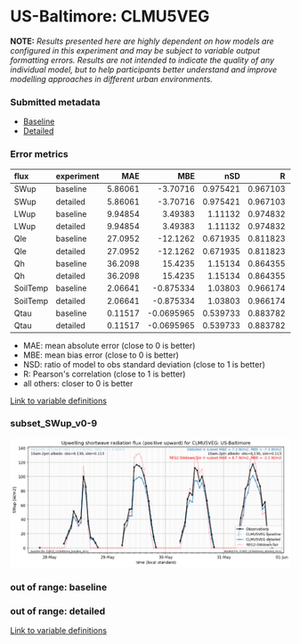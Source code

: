 # US-Baltimore: CLMU5VEG

**NOTE:** *Results presented here are highly dependent on how models are configured in this experiment and may be subject to variable output formatting errors. Results are not intended to indicate the quality of any individual model, but to help participants better understand and improve modelling approaches in different urban environments.*

### Submitted metadata

- [Baseline](CLMU5VEG_US-Baltimore_baseline_attrs.md)
- [Detailed](CLMU5VEG_US-Baltimore_detailed_attrs.md)

### Error metrics

| flux     | experiment   |      MAE |         MBE |      nSD |        R |        5th |      95th |      RMSE |    cRMSE |       AMBE |     1-nSD |       1-R |   nSkewness |   nKurtosis |   Overlap |
|:---------|:-------------|---------:|------------:|---------:|---------:|-----------:|----------:|----------:|---------:|-----------:|----------:|----------:|------------:|------------:|----------:|
| SWup     | baseline     |  5.86061 |  -3.70716   | 0.975421 | 0.967103 |  0.102012  |  7.13483  |  9.30536  | 0.254522 |  3.70716   | 0.0245785 | 0.0328973 |  0.881796   |   3.64893   | 0.06095   |
| SWup     | detailed     |  5.86061 |  -3.70716   | 0.975421 | 0.967103 |  0.102012  |  7.13483  |  9.30536  | 0.254522 |  3.70716   | 0.0245785 | 0.0328973 |  0.881796   |   3.64893   | 0.06095   |
| LWup     | baseline     |  9.94854 |   3.49383   | 1.11132  | 0.974832 |  2.26342   | 27.3995   | 14.8627   | 0.261403 |  3.49383   | 0.111319  | 0.0251679 |  7.24292    |   0.5077    | 0.0743321 |
| LWup     | detailed     |  9.94854 |   3.49383   | 1.11132  | 0.974832 |  2.26342   | 27.3995   | 14.8627   | 0.261403 |  3.49383   | 0.111319  | 0.0251679 |  7.24292    |   0.5077    | 0.0743321 |
| Qle      | baseline     | 27.0952  | -12.1262    | 0.671935 | 0.811823 | 16.0111    | 63.3132   | 45.0947   | 0.600427 | 12.1262    | 0.328066  | 0.188177  |  0.00822896 |   0.155784  | 0.317364  |
| Qle      | detailed     | 27.0952  | -12.1262    | 0.671935 | 0.811823 | 16.0111    | 63.3132   | 45.0947   | 0.600427 | 12.1262    | 0.328066  | 0.188177  |  0.00822896 |   0.155784  | 0.317364  |
| Qh       | baseline     | 36.2098  |  15.4235    | 1.15134  | 0.864355 |  8.02697   | 52.2792   | 53.6114   | 0.579009 | 15.4235    | 0.151339  | 0.135645  |  0.0307907  |   0.201145  | 0.108738  |
| Qh       | detailed     | 36.2098  |  15.4235    | 1.15134  | 0.864355 |  8.02697   | 52.2792   | 53.6114   | 0.579009 | 15.4235    | 0.151339  | 0.135645  |  0.0307907  |   0.201145  | 0.108738  |
| SoilTemp | baseline     |  2.06641 |  -0.875334  | 1.03803  | 0.966174 |  1.15012   |  0.706665 |  2.6524   | 0.267717 |  0.875334  | 0.0380303 | 0.0338264 |  2.5413     |   0.0793911 | 0.146193  |
| SoilTemp | detailed     |  2.06641 |  -0.875334  | 1.03803  | 0.966174 |  1.15012   |  0.706665 |  2.6524   | 0.267717 |  0.875334  | 0.0380303 | 0.0338264 |  2.5413     |   0.0793911 | 0.146193  |
| Qtau     | baseline     |  0.11517 |  -0.0695965 | 0.539733 | 0.883782 |  0.0233915 |  0.36167  |  0.189291 | 0.580774 |  0.0695965 | 0.460267  | 0.116218  |  0.0394491  |   0.170853  | 0.268727  |
| Qtau     | detailed     |  0.11517 |  -0.0695965 | 0.539733 | 0.883782 |  0.0233915 |  0.36167  |  0.189291 | 0.580774 |  0.0695965 | 0.460267  | 0.116218  |  0.0394491  |   0.170853  | 0.268727  |

 - MAE: mean absolute error (close to 0 is better)
 - MBE: mean bias error (close to 0 is better)
 - NSD: ratio of model to obs standard deviation (close to 1 is better)
 - R: Pearson's correlation (close to 1 is better)
 - all others: closer to 0 is better

[Link to variable definitions](../modelattrs/variable_definitions.md)

### <a name="subset_swup_v0-9"></a>subset_SWup_v0-9
[![CLMU5VEG_US-Baltimore_subset_SWup_v0-9.png](CLMU5VEG_US-Baltimore_subset_SWup_v0-9.png)](CLMU5VEG_US-Baltimore_subset_SWup_v0-9.png)

### out of range: baseline


### out of range: detailed



[Link to variable definitions](../modelattrs/variable_definitions.md)

